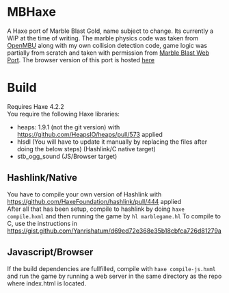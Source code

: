 # MBHaxe
A Haxe port of Marble Blast Gold, name subject to change.
Its currently a WIP at the time of writing. The marble physics code was taken from [OpenMBU](https://github.com/MBU-Team/OpenMBU) along with my own collision detection code, game logic was partially from scratch and taken with permission from [Marble Blast Web Port](https://github.com/Vanilagy/MarbleBlast).
The browser version of this port is hosted [here](https://mbhaxe.netlify.app/)

# Build
Requires Haxe 4.2.2  
You require the following Haxe libraries: 
- heaps: 1.9.1 (not the git version) with https://github.com/HeapsIO/heaps/pull/573 applied
- hlsdl (You will have to update it manually by replacing the files after doing the below steps) (Hashlink/C native target)
- stb_ogg_sound (JS/Browser target)

## Hashlink/Native
You have to compile your own version of Hashlink with https://github.com/HaxeFoundation/hashlink/pull/444 applied  
After all that has been setup, compile to hashlink by doing `haxe compile.hxml` and then running the game by `hl marblegame.hl`
To compile to C, use the instructions in https://gist.github.com/Yanrishatum/d69ed72e368e35b18cbfca726d81279a

## Javascript/Browser
If the build dependencies are fullfilled, compile with `haxe compile-js.hxml` and run the game by running a web server in the same directory as the repo where index.html is located.